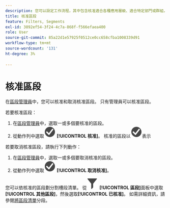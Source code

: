 ```yaml
---
description: 您可以設定工作流程，其中包含核准適合各種應用層級、適合特定部門或群組，且符合報表原則的區段。
title: 核准區段
feature: Filters, Segments
exl-id: 3892ef54-3f24-4c7a-868f-f566efaea400
role: User
source-git-commit: 85a22d1e57925f0512ce0cc658cfba1008339d91
workflow-type: tm+mt
source-wordcount: '131'
ht-degree: 3%

---
```


# 核准區段

在[區段管理員](manage-filters.md)中，您可以核准和取消核准區段。 只有管理員可以核准區段。

若要核准區段：

1. 在[區段管理員](manage-filters.md)中，選取一或多個要核准的區段。
1. 從動作列中選取![核取記號圓圈](/help/assets/icons/CheckmarkCircle.svg) **[!UICONTROL 核准]**。 核准的區段以![CheckmarkCircle](/help/assets/icons/CheckmarkCircle.svg)表示

若要取消核准區段，請執行下列動作：

1. 在[區段管理員](manage-filters.md)中，選取一或多個要取消核准的區段。
1. 從動作列中選取![核取記號圓形](/help/assets/icons/CheckmarkCircle.svg) **[!UICONTROL 取消核准]**。


您可以依核准的區段劃分割槽段清單。 從![區段](/help/assets/icons/Filter.svg) **[!UICONTROL 區段]**&#x200B;面板中選取&#x200B;**[!UICONTROL 其他區段]**，然後選取&#x200B;**[!UICONTROL 已核准]**。 如需詳細資訊，請參閱[將區段清單](/help/components/filters/filters-filter.md)分段。
